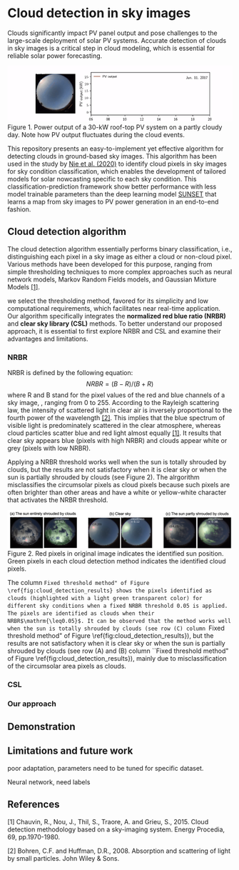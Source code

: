 # Cloud detection in sky images

Clouds significantly impact PV panel output and pose challenges to the large-scale deployment of solar PV systems. Accurate detection of clouds in sky images is a critical step in cloud modeling, which is essential for reliable solar power forecasting. 

![demo_intermittency](/figs/demo_pv_output_cloudy_day.gif)
Figure 1. Power output of a 30-kW roof-top PV system on a partly cloudy day. Note how PV output fluctuates during the cloud events.

This repository presents an easy-to-implement yet effective algorithm for detecting clouds in ground-based sky images. This algorithm has been used in the study by [Nie et al. (2020)](https://pubs-aip-org.stanford.idm.oclc.org/aip/jrse/article/12/4/046101/284973) to identify cloud pixels in sky images for sky condition classification, which enables the development of tailored models for solar nowcasting specific to each sky condition. This classification-prediction framework show better performance with less model trainable parameters than the deep learning model [SUNSET](https://pubs-rsc-org.stanford.idm.oclc.org/en/content/articlehtml/2018/ee/c7ee03420b) that learns a map from sky images to PV power generation in an end-to-end fashion.

## Cloud detection algorithm
The cloud detection algorithm essentially performs binary classification, i.e., distinguishing each pixel in a sky image as either a cloud or non-cloud pixel. Various methods have been developed for this purpose, ranging from simple thresholding techniques to more complex approaches such as neural network models, Markov Random Fields models, and Gaussian Mixture Models [[1]](#1).

we select the thresholding method, favored for its simplicity and low computational requirements, which facilitates near real-time application. Our algorithm specifically integrates the **normalized red blue ratio (NRBR)** and **clear sky library (CSL)** methods. To better understand our proposed approach, it is essential to first explore NRBR and CSL and examine their advantages and limitations.

### NRBR
NRBR is defined by the following equation: $$NRBR = (B-R)/(B+R)$$
where R and B stand for the pixel values of the red and blue channels of a sky image, , ranging from 0 to 255. According to the Rayleigh scattering law, the intensity of scattered light in clear air is inversely proportional to the fourth power of the wavelength [[2]](#2). This implies that the blue spectrum of visible light is predominately scattered in the clear atmosphere, whereas cloud particles scatter blue and red light almost equally [[1]](#1). It results that clear sky appears blue (pixels with high NRBR) and clouds appear white or grey (pixels with low NRBR). 

Applying a NRBR threshold works well when the sun is totally shrouded by clouds, but the results are not satisfactory when it is clear sky or when the sun is partially shrouded by clouds (see Figure 2). The alrgorithm misclassifies the circumsolar pixels as cloud pixels because such pixels are often brighter than other areas and have a white or yellow-white character that activates the NRBR threshold. 

![demo_intermittency](/figs/demo_NRBR.png)
Figure 2. Red pixels in original image indicates the identified sun position. Green pixels in each cloud detection method indicates the identified
cloud pixels.


 The column ``Fixed threshold method" of Figure \ref{fig:cloud_detection_results} shows the pixels identified as clouds (highlighted with a light green transparent color) for different sky conditions when a fixed NRBR threshold 0.05 is applied. The pixels are identified as clouds when their NRBR$\mathrm{\leq0.05}$. It can be observed that the method works well when the sun is totally shrouded by clouds (see row (C) column ``Fixed threshold method" of Figure \ref{fig:cloud_detection_results}), but the results are not satisfactory when it is clear sky or when the sun is partially shrouded by clouds (see row (A) and (B) column ``Fixed threshold method" of Figure \ref{fig:cloud_detection_results}), mainly due to misclassification of the circumsolar area pixels as clouds.

### CSL

### Our approach

## Demonstration


## Limitations and future work
poor adaptation, parameters need to be tuned for specific dataset. 

Neural network, need labels

## References
<a id="1">[1]</a> 
Chauvin, R., Nou, J., Thil, S., Traore, A. and Grieu, S., 2015. Cloud detection methodology based on a sky-imaging system. Energy Procedia, 69, pp.1970-1980.

<a id="2">[2]</a>
Bohren, C.F. and Huffman, D.R., 2008. Absorption and scattering of light by small particles. John Wiley & Sons.